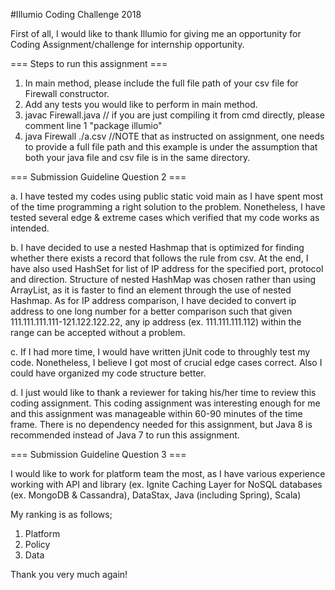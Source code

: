 #Illumio Coding Challenge 2018

First of all, I would like to thank Illumio for giving me an opportunity for Coding Assignment/challenge for internship opportunity.

=== Steps to run this assignment ===
1. In main method, please include the full file path of your csv file for Firewall constructor. 
2. Add any tests you would like to perform in main method. 
3. javac Firewall.java     // if you are just compiling it from cmd directly, please comment line 1 "package illumio"
4. java Firewall ./a.csv    //NOTE that as instructed on assignment, one needs to provide a full file path and this example is under the assumption that both your java file and csv file is in the same directory.


=== Submission Guideline Question 2 ===
 
 a. I have tested my codes using public static void main as I have spent most of the time programming a right solution to the problem. Nonetheless, I have tested several edge & extreme cases which verified that my code works as intended. 
 
 b. I have decided to use a nested Hashmap that is optimized for finding whether there exists a record that follows the rule from csv. At the end, I have also used HashSet for list of IP address for the specified port, protocol and direction. Structure of nested HashMap was chosen rather than using ArrayList, as it is faster to find an element through the use of nested Hashmap. As for IP address comparison, I have decided to convert ip address to one long number for a better comparison such that given 111.111.111.111-121.122.122.22, any ip address (ex. 111.111.111.112) within the range can be accepted without a problem. 
 
 c. If I had more time, I would have written jUnit code to throughly test my code. Nonetheless, I believe I got most of crucial edge cases correct.  Also I could have organized my code structure better. 

 d. I just would like to thank a reviewer for taking his/her time to review this coding assignment. This coding assignment was interesting enough for me and this assignment was manageable within 60-90 minutes of the time frame.  There is no dependency needed for this assignment, but Java 8 is recommended instead of Java 7 to run this assignment. 
 
=== Submission Guideline Question 3 ===
  
I would like to work for platform team the most, as I have various experience working with API and library (ex. Ignite Caching Layer for NoSQL databases (ex. MongoDB & Cassandra), DataStax, Java (including Spring), Scala)

My ranking is as follows; 
1. Platform
2. Policy
3. Data

Thank you very much again!